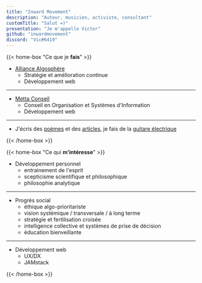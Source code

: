 ```yaml
---
title: "Inward Movement"
description: "Auteur, musicien, activiste, consultant"
customTitle: "Salut =)"
presentation: "Je m'appelle Victor"
github: "inwardmovement"
discord: "Vic#6419"
---
```


{{< home-box "Ce que je **fais**" >}}

- [Alliance Algosphère](https://algosphere.org/fr)
  - Stratégie et amélioration continue
  - Développement web

---

- [Metta Conseil](https://mettaconseil.com)
  - Conseil en Organisation et Systèmes d'Information
  - Développement web

---

- J'écris des [poèmes](poemes) et des [articles](articles), je fais de la [guitare électrique](https://www.youtube.com/user/arkay38/videos)

{{< /home-box >}}

{{< home-box "Ce qui **m'intéresse**" >}}

- Développement personnel
  - entrainement de l'esprit
  - scepticisme scientifique et philosophique
  - philosophie analytique

---

- Progrès social
  - éthique <a class="abbr" data-toggle="popover" data-trigger="hover" data-placement="top" data-content="Accordant la priorité à l'allègement de la souffrance." tabindex="0">algo-prioritariste</a>
  - vision systémique / transversale / à long terme
  - stratégie et fertilisation croisée
  - intelligence collective et systèmes de prise de décision
  - éducation bienveillante

---

- Développement web
  - UX/DX
  - <a class="abbr" data-toggle="popover" data-trigger="hover" data-placement="top" data-content="C'est une nouvelle façon de créer des sites Web et applications offrant de meilleures performances, une sécurité accrue, une évolutivité à cout réduit et une meilleure expérience de développement." tabindex="0">JAMstack</a>

{{< /home-box >}}
